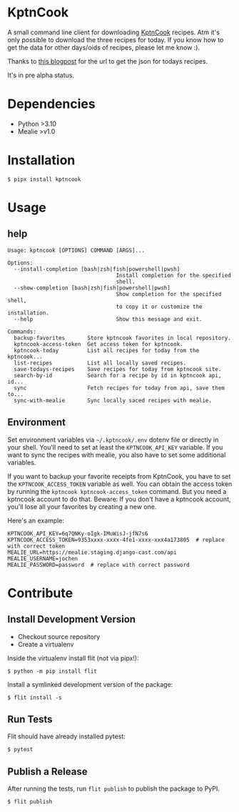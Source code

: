 # KptnCook

A small command line client for downloading [KptnCook](https://www.kptncook.com/) recipes. Atm it's only possible to download the three
recipes for today. If you know how to get the data for other days/oids
of recipes, please let me know :).

Thanks to [this blogpost](https://medium.com/analytics-vidhya/reversing-and-analyzing-the-cooking-app-kptncook-my-recipe-collection-5b5b04e5a085) for the url to get the json for todays recipes.

It's in pre alpha status.

# Dependencies
* Python >3.10
* Mealie >v1.0

# Installation

```shell
$ pipx install kptncook
```

# Usage

## help

```shell
Usage: kptncook [OPTIONS] COMMAND [ARGS]...

Options:
  --install-completion [bash|zsh|fish|powershell|pwsh]
                                  Install completion for the specified
                                  shell.
  --show-completion [bash|zsh|fish|powershell|pwsh]
                                  Show completion for the specified shell,
                                  to copy it or customize the installation.
  --help                          Show this message and exit.

Commands:
  backup-favorites       Store kptncook favorites in local repository.
  kptncook-access-token  Get access token for kptncook.
  kptncook-today         List all recipes for today from the kptncook...
  list-recipes           List all locally saved recipes.
  save-todays-recipes    Save recipes for today from kptncook site.
  search-by-id           Search for a recipe by id in kptncook api, id...
  sync                   Fetch recipes for today from api, save them to...
  sync-with-mealie       Sync locally saced recipes with mealie.
```

## Environment

Set environment variables via `~/.kptncook/.env` dotenv file or directly in your shell. You'll need to set at least the `KPTNCOOK_API_KEY` variable. If you want to sync the recipes with mealie, you also have to set some additional variables.

If you want to backup your favorite receipts from KptnCook, you have to set the `KPTNCOOK_ACCESS_TOKEN` variable as well. You can obtain the access token by running the `kptncook kptncook-access_token` command. But you need a kptncook account to do that.
Beware: If you don't have a kptncook account, you'll lose all your favorites by creating a new one.

Here's an example:

```shell
KPTNCOOK_API_KEY=6q7QNKy-oIgk-IMuWisJ-jfN7s6
KPTNCOOK_ACCESS_TOKEN=9353xxxx-xxxx-4fe1-xxxx-xxx4a173805  # replace with correct token
MEALIE_URL=https://mealie.staging.django-cast.com/api
MEALIE_USERNAME=jochen
MEALIE_PASSWORD=password  # replace with correct password
```

# Contribute

## Install Development Version

- Checkout source repository
- Create a virtualenv

Inside the virtualenv install flit (not via pipx!):
```shell
$ python -m pip install flit
```

Install a symlinked development version of the package:
```
$ flit install -s
```
## Run Tests

Flit should have already installed pytest:

```shell
$ pytest
```

## Publish a Release

After running the tests, run `flit publish` to publish the package to PyPI.

```shell
$ flit publish
```
